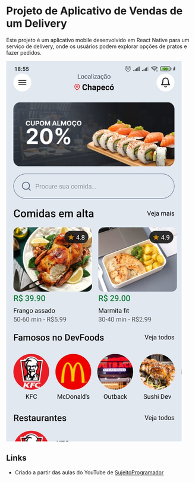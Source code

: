 # Projeto de Aplicativo de Vendas de um Delivery

Este projeto é um aplicativo mobile desenvolvido em React Native para um serviço de delivery, onde os usuários podem explorar opções de pratos e fazer pedidos.

![Demonstração do Projeto](src/assets/images/demo.jpeg)

## Links

- Criado a partir das aulas do YouTube de [SujeitoProgramador](https://www.youtube.com/@Sujeitoprogramador)
